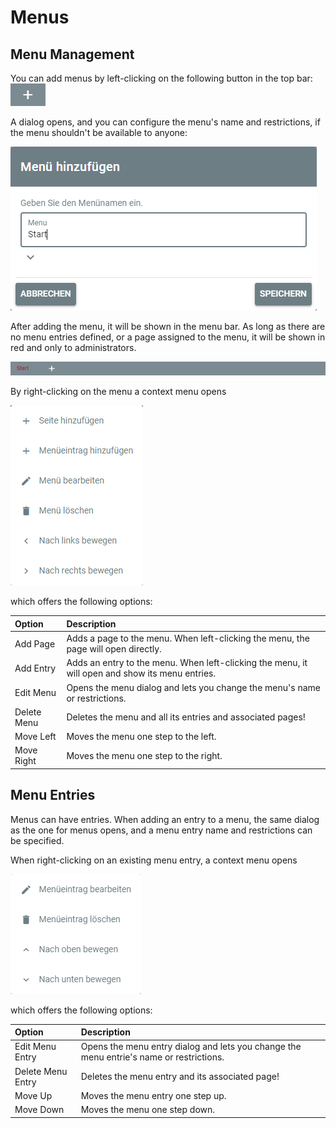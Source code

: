 # Menus

## Menu Management

You can add menus by left-clicking on the following button in the top bar:
![add-menu-button](../introduction/assets/about/add-menu-button.png)

A dialog opens, and you can configure the menu's name and restrictions, if the menu shouldn't be available to anyone:

![add-menu-modal](./assets/menus/add-menu-modal.png)

After adding the menu, it will be shown in the menu bar.
As long as there are no menu entries defined, or a page assigned to the menu, it will be shown in red and only to
administrators.

![artivact-menu-bar](./assets/menus/artivact-menu-bar.png)

By right-clicking on the menu a context menu opens

![menu-context-menu](./assets/menus/menu-context-menu-Middle.png)

which offers the following options:

| Option      | Description                                                                                     |
|:------------|:------------------------------------------------------------------------------------------------|
| Add Page    | Adds a page to the menu. When left-clicking the menu, the page will open directly.              |
| Add Entry   | Adds an entry to the menu. When left-clicking the menu, it will open and show its menu entries. |
| Edit Menu   | Opens the menu dialog and lets you change the menu's name or restrictions.                      |
| Delete Menu | Deletes the menu and all its entries and associated pages!                                      |
| Move Left   | Moves the menu one step to the left.                                                            |
| Move Right  | Moves the menu one step to the right.                                                           |

## Menu Entries

Menus can have entries.
When adding an entry to a menu, the same dialog as the one for menus opens, and a menu entry name and restrictions can
be specified.

When right-clicking on an existing menu entry, a context menu opens

![menu-entry-context-menu](./assets/menus/menu-entry-context-menu-Beta.png)

which offers the following options:

| Option            | Description                                                                             |
|:------------------|:----------------------------------------------------------------------------------------|
| Edit Menu Entry   | Opens the menu entry dialog and lets you change the menu entrie's name or restrictions. |
| Delete Menu Entry | Deletes the menu entry and its associated page!                                         |
| Move Up           | Moves the menu entry one step up.                                                       |
| Move Down         | Moves the menu one step down.                                                           |
